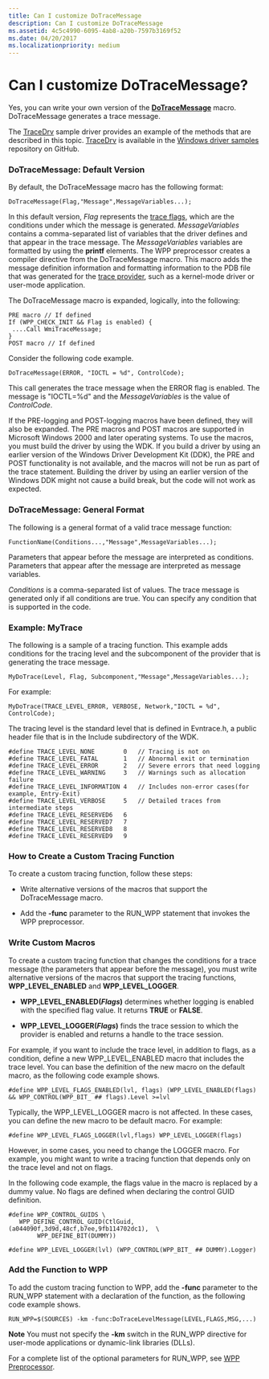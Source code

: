 ```yaml
---
title: Can I customize DoTraceMessage
description: Can I customize DoTraceMessage
ms.assetid: 4c5c4990-6095-4ab8-a20b-7597b3169f52
ms.date: 04/20/2017
ms.localizationpriority: medium
---
```


# Can I customize DoTraceMessage?


Yes, you can write your own version of the [**DoTraceMessage**](https://docs.microsoft.com/previous-versions/windows/hardware/previsioning-framework/ff544918(v=vs.85)) macro. DoTraceMessage generates a trace message.

The [TraceDrv](https://github.com/Microsoft/Windows-driver-samples/tree/master/general/tracing/tracedriver) sample driver provides an example of the methods that are described in this topic. [TraceDrv](https://github.com/Microsoft/Windows-driver-samples/tree/master/general/tracing/tracedriver) is available in the [Windows driver samples](https://github.com/Microsoft/Windows-driver-samples) repository on GitHub.

### <span id="dotracemessage__default_version"></span><span id="DOTRACEMESSAGE__DEFAULT_VERSION"></span>DoTraceMessage: Default Version

By default, the DoTraceMessage macro has the following format:

```
DoTraceMessage(Flag,"Message",MessageVariables...);
```

In this default version, *Flag* represents the [trace flags](trace-flags.md), which are the conditions under which the message is generated. *MessageVariables* contains a comma-separated list of variables that the driver defines and that appear in the trace message. The *MessageVariables* variables are formatted by using the **printf** elements. The WPP preprocessor creates a compiler directive from the DoTraceMessage macro. This macro adds the message definition information and formatting information to the PDB file that was generated for the [trace provider](trace-provider.md), such as a kernel-mode driver or user-mode application.

The DoTraceMessage macro is expanded, logically, into the following:

```
PRE macro // If defined
If (WPP_CHECK_INIT && Flag is enabled) {
 ....Call WmiTraceMessage;
}
POST macro // If defined
```

Consider the following code example.

```
DoTraceMessage(ERROR, "IOCTL = %d", ControlCode);
```

This call generates the trace message when the ERROR flag is enabled. The message is "IOCTL=%d" and the *MessageVariables* is the value of *ControlCode*.

If the PRE-logging and POST-logging macros have been defined, they will also be expanded. The PRE macros and POST macros are supported in Microsoft Windows 2000 and later operating systems. To use the macros, you must build the driver by using the WDK. If you build a driver by using an earlier version of the Windows Driver Development Kit (DDK), the PRE and POST functionality is not available, and the macros will not be run as part of the trace statement. Building the driver by using an earlier version of the Windows DDK might not cause a build break, but the code will not work as expected.

### <span id="dotracemessage__general_format"></span><span id="DOTRACEMESSAGE__GENERAL_FORMAT"></span>DoTraceMessage: General Format

The following is a general format of a valid trace message function:

```
FunctionName(Conditions...,"Message",MessageVariables...);
```

Parameters that appear before the message are interpreted as conditions. Parameters that appear after the message are interpreted as message variables.

*Conditions* is a comma-separated list of values. The trace message is generated only if all conditions are true. You can specify any condition that is supported in the code.

### <span id="example__mytrace"></span><span id="EXAMPLE__MYTRACE"></span>Example: MyTrace

The following is a sample of a tracing function. This example adds conditions for the tracing level and the subcomponent of the provider that is generating the trace message.

```
MyDoTrace(Level, Flag, Subcomponent,"Message",MessageVariables...);
```

For example:

```
MyDoTrace(TRACE_LEVEL_ERROR, VERBOSE, Network,"IOCTL = %d", ControlCode);
```

The tracing level is the standard level that is defined in Evntrace.h, a public header file that is in the Include subdirectory of the WDK.

```
#define TRACE_LEVEL_NONE        0   // Tracing is not on
#define TRACE_LEVEL_FATAL       1   // Abnormal exit or termination
#define TRACE_LEVEL_ERROR       2   // Severe errors that need logging
#define TRACE_LEVEL_WARNING     3   // Warnings such as allocation failure
#define TRACE_LEVEL_INFORMATION 4   // Includes non-error cases(for example, Entry-Exit)
#define TRACE_LEVEL_VERBOSE     5   // Detailed traces from intermediate steps
#define TRACE_LEVEL_RESERVED6   6
#define TRACE_LEVEL_RESERVED7   7
#define TRACE_LEVEL_RESERVED8   8
#define TRACE_LEVEL_RESERVED9   9
```

### <span id="how_to_create_a_custom_tracing_function"></span><span id="HOW_TO_CREATE_A_CUSTOM_TRACING_FUNCTION"></span>How to Create a Custom Tracing Function

To create a custom tracing function, follow these steps:

-   Write alternative versions of the macros that support the DoTraceMessage macro.

-   Add the **-func** parameter to the RUN\_WPP statement that invokes the WPP preprocessor.

### <span id="write_custom_macros"></span><span id="WRITE_CUSTOM_MACROS"></span>Write Custom Macros

To create a custom tracing function that changes the conditions for a trace message (the parameters that appear before the message), you must write alternative versions of the macros that support the tracing functions, **WPP\_LEVEL\_ENABLED** and **WPP\_LEVEL\_LOGGER**.

-   **WPP\_LEVEL\_ENABLED(*Flags*)** determines whether logging is enabled with the specified flag value. It returns **TRUE** or **FALSE**.

-   **WPP\_LEVEL\_LOGGER(*Flags*)** finds the trace session to which the provider is enabled and returns a handle to the trace session.

For example, if you want to include the trace level, in addition to flags, as a condition, define a new WPP\_LEVEL\_ENABLED macro that includes the trace level. You can base the definition of the new macro on the default macro, as the following code example shows.

```
#define WPP_LEVEL_FLAGS_ENABLED(lvl, flags) (WPP_LEVEL_ENABLED(flags) && WPP_CONTROL(WPP_BIT_ ## flags).Level >=lvl
```

Typically, the WPP\_LEVEL\_LOGGER macro is not affected. In these cases, you can define the new macro to be default macro. For example:

```
#define WPP_LEVEL_FLAGS_LOGGER(lvl,flags) WPP_LEVEL_LOGGER(flags)
```

However, in some cases, you need to change the LOGGER macro. For example, you might want to write a tracing function that depends only on the trace level and not on flags.

In the following code example, the flags value in the macro is replaced by a dummy value. No flags are defined when declaring the control GUID definition.

```
#define WPP_CONTROL_GUIDS \
   WPP_DEFINE_CONTROL_GUID(CtlGuid,(a044090f,3d9d,48cf,b7ee,9fb114702dc1),  \
        WPP_DEFINE_BIT(DUMMY))
```

```
#define WPP_LEVEL_LOGGER(lvl) (WPP_CONTROL(WPP_BIT_ ## DUMMY).Logger)
```

### <span id="add_the_function_to_wpp"></span><span id="ADD_THE_FUNCTION_TO_WPP"></span>Add the Function to WPP

To add the custom tracing function to WPP, add the **-func** parameter to the RUN\_WPP statement with a declaration of the function, as the following code example shows.

```
RUN_WPP=$(SOURCES) -km -func:DoTraceLevelMessage(LEVEL,FLAGS,MSG,...)
```

**Note**  You must not specify the **-km** switch in the RUN\_WPP directive for user-mode applications or dynamic-link libraries (DLLs).



For a complete list of the optional parameters for RUN\_WPP, see [WPP Preprocessor](wpp-preprocessor.md).









